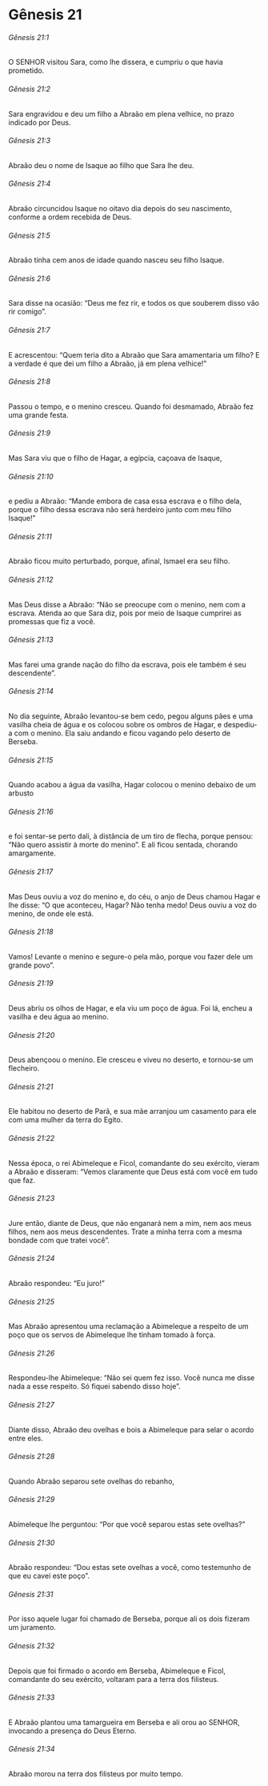 # Gênesis 21

###### Gênesis 21:1

O SENHOR visitou Sara, como lhe dissera, e cumpriu o que havia prometido.

###### Gênesis 21:2

Sara engravidou e deu um filho a Abraão em plena velhice, no prazo indicado por Deus.

###### Gênesis 21:3

Abraão deu o nome de Isaque ao filho que Sara lhe deu.

###### Gênesis 21:4

Abraão circuncidou Isaque no oitavo dia depois do seu nascimento, conforme a ordem recebida de Deus.

###### Gênesis 21:5

Abraão tinha cem anos de idade quando nasceu seu filho Isaque.

###### Gênesis 21:6

Sara disse na ocasião: “Deus me fez rir, e todos os que souberem disso vão rir comigo”.

###### Gênesis 21:7

E acrescentou: “Quem teria dito a Abraão que Sara amamentaria um filho? E a verdade é que dei um filho a Abraão, já em plena velhice!”

###### Gênesis 21:8

Passou o tempo, e o menino cresceu. Quando foi desmamado, Abraão fez uma grande festa.

###### Gênesis 21:9

Mas Sara viu que o filho de Hagar, a egípcia, caçoava de Isaque,

###### Gênesis 21:10

e pediu a Abraão: “Mande embora de casa essa escrava e o filho dela, porque o filho dessa escrava não será herdeiro junto com meu filho Isaque!”

###### Gênesis 21:11

Abraão ficou muito perturbado, porque, afinal, Ismael era seu filho.

###### Gênesis 21:12

Mas Deus disse a Abraão: “Não se preocupe com o menino, nem com a escrava. Atenda ao que Sara diz, pois por meio de Isaque cumprirei as promessas que fiz a você.

###### Gênesis 21:13

Mas farei uma grande nação do filho da escrava, pois ele também é seu descendente”.

###### Gênesis 21:14

No dia seguinte, Abraão levantou-se bem cedo, pegou alguns pães e uma vasilha cheia de água e os colocou sobre os ombros de Hagar, e despediu-a com o menino. Ela saiu andando e ficou vagando pelo deserto de Berseba.

###### Gênesis 21:15

Quando acabou a água da vasilha, Hagar colocou o menino debaixo de um arbusto

###### Gênesis 21:16

e foi sentar-se perto dali, à distância de um tiro de flecha, porque pensou: “Não quero assistir à morte do menino”. E ali ficou sentada, chorando amargamente.

###### Gênesis 21:17

Mas Deus ouviu a voz do menino e, do céu, o anjo de Deus chamou Hagar e lhe disse: “O que aconteceu, Hagar? Não tenha medo! Deus ouviu a voz do menino, de onde ele está.

###### Gênesis 21:18

Vamos! Levante o menino e segure-o pela mão, porque vou fazer dele um grande povo”.

###### Gênesis 21:19

Deus abriu os olhos de Hagar, e ela viu um poço de água. Foi lá, encheu a vasilha e deu água ao menino.

###### Gênesis 21:20

Deus abençoou o menino. Ele cresceu e viveu no deserto, e tornou-se um flecheiro.

###### Gênesis 21:21

Ele habitou no deserto de Parã, e sua mãe arranjou um casamento para ele com uma mulher da terra do Egito.

###### Gênesis 21:22

Nessa época, o rei Abimeleque e Ficol, comandante do seu exército, vieram a Abraão e disseram: “Vemos claramente que Deus está com você em tudo que faz.

###### Gênesis 21:23

Jure então, diante de Deus, que não enganará nem a mim, nem aos meus filhos, nem aos meus descendentes. Trate a minha terra com a mesma bondade com que tratei você”.

###### Gênesis 21:24

Abraão respondeu: “Eu juro!”

###### Gênesis 21:25

Mas Abraão apresentou uma reclamação a Abimeleque a respeito de um poço que os servos de Abimeleque lhe tinham tomado à força.

###### Gênesis 21:26

Respondeu-lhe Abimeleque: “Não sei quem fez isso. Você nunca me disse nada a esse respeito. Só fiquei sabendo disso hoje”.

###### Gênesis 21:27

Diante disso, Abraão deu ovelhas e bois a Abimeleque para selar o acordo entre eles.

###### Gênesis 21:28

Quando Abraão separou sete ovelhas do rebanho,

###### Gênesis 21:29

Abimeleque lhe perguntou: “Por que você separou estas sete ovelhas?”

###### Gênesis 21:30

Abraão respondeu: “Dou estas sete ovelhas a você, como testemunho de que eu cavei este poço”.

###### Gênesis 21:31

Por isso aquele lugar foi chamado de Berseba, porque ali os dois fizeram um juramento.

###### Gênesis 21:32

Depois que foi firmado o acordo em Berseba, Abimeleque e Ficol, comandante do seu exército, voltaram para a terra dos filisteus.

###### Gênesis 21:33

E Abraão plantou uma tamargueira em Berseba e ali orou ao SENHOR, invocando a presença do Deus Eterno.

###### Gênesis 21:34

Abraão morou na terra dos filisteus por muito tempo.

